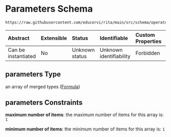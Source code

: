 # Parameters Schema

```txt
https://raw.githubusercontent.com/educorvi/rita/main/src/schema/operator.json#/oneOf/1/properties/parameters
```

| Abstract            | Extensible | Status         | Identifiable            | Custom Properties | Additional Properties | Access Restrictions | Defined In                                                               |
| :------------------ | :--------- | :------------- | :---------------------- | :---------------- | :-------------------- | :------------------ | :----------------------------------------------------------------------- |
| Can be instantiated | No         | Unknown status | Unknown identifiability | Forbidden         | Allowed               | none                | [operator.json\*](../../src/schema/operator.json 'open original schema') |

## parameters Type

an array of merged types ([Formula](term.md))

## parameters Constraints

**maximum number of items**: the maximum number of items for this array is: `1`

**minimum number of items**: the minimum number of items for this array is: `1`
